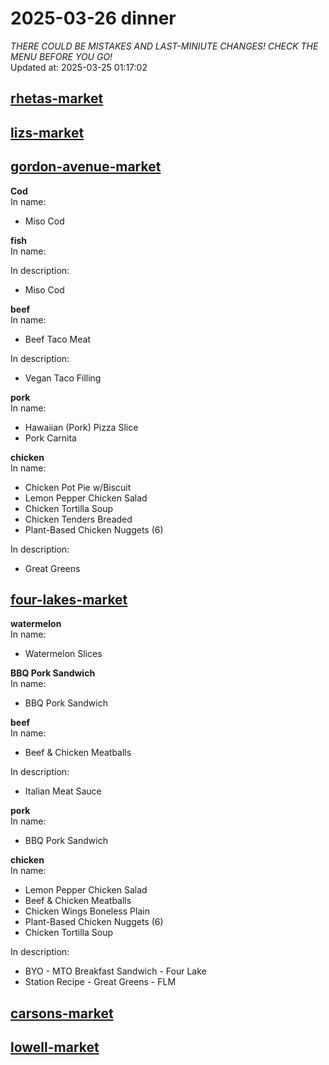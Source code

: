 # 2025-03-26 dinner  
*THERE COULD BE MISTAKES AND LAST-MINIUTE CHANGES! CHECK THE MENU BEFORE YOU GO!*  
Updated at: 2025-03-25 01:17:02  
## [rhetas-market](https://wisc-housingdining.nutrislice.com/menu/rhetas-market/dinner/2025-03-26)  
## [lizs-market](https://wisc-housingdining.nutrislice.com/menu/lizs-market/dinner/2025-03-26)  
## [gordon-avenue-market](https://wisc-housingdining.nutrislice.com/menu/gordon-avenue-market/dinner/2025-03-26)  
**Cod**  
In name:   
 - Miso Cod  
  
**fish**  
In name:   
  
In description:   
 - Miso Cod  
  
**beef**  
In name:   
 - Beef Taco Meat  
  
In description:   
 - Vegan Taco Filling  
  
**pork**  
In name:   
 - Hawaiian (Pork) Pizza Slice  
 - Pork Carnita  
  
**chicken**  
In name:   
 - Chicken Pot Pie w/Biscuit  
 - Lemon Pepper Chicken Salad  
 - Chicken Tortilla Soup  
 - Chicken Tenders Breaded  
 - Plant-Based Chicken Nuggets (6)  
  
In description:   
 - Great Greens  
  
## [four-lakes-market](https://wisc-housingdining.nutrislice.com/menu/four-lakes-market/dinner/2025-03-26)  
**watermelon**  
In name:   
 - Watermelon Slices  
  
**BBQ Pork Sandwich**  
In name:   
 - BBQ Pork Sandwich  
  
**beef**  
In name:   
 - Beef & Chicken Meatballs  
  
In description:   
 - Italian Meat Sauce  
  
**pork**  
In name:   
 - BBQ Pork Sandwich  
  
**chicken**  
In name:   
 - Lemon Pepper Chicken Salad  
 - Beef & Chicken Meatballs  
 - Chicken Wings Boneless Plain  
 - Plant-Based Chicken Nuggets (6)  
 - Chicken Tortilla Soup  
  
In description:   
 - BYO - MTO Breakfast Sandwich - Four Lake  
 - Station Recipe - Great Greens - FLM  
  
## [carsons-market](https://wisc-housingdining.nutrislice.com/menu/carsons-market/dinner/2025-03-26)  
## [lowell-market](https://wisc-housingdining.nutrislice.com/menu/lowell-market/dinner/2025-03-26)  
  
